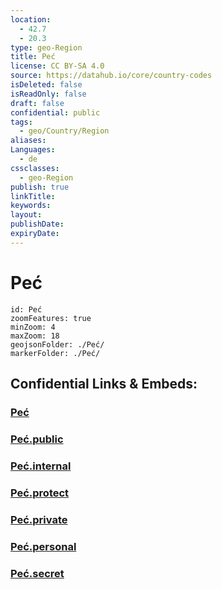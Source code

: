 ```yaml
---
location:
  - 42.7
  - 20.3
type: geo-Region
title: Peć
license: CC BY-SA 4.0
source: https://datahub.io/core/country-codes
isDeleted: false
isReadOnly: false
draft: false
confidential: public
tags:
  - geo/Country/Region
aliases:
Languages:
  - de
cssclasses:
  - geo-Region
publish: true
linkTitle:
keywords:
layout:
publishDate:
expiryDate:
---
```


# Peć

```leaflet
id: Peć
zoomFeatures: true 
minZoom: 4 
maxZoom: 18
geojsonFolder: ./Peć/
markerFolder: ./Peć/
```


## Confidential Links & Embeds: 

### [Peć](/_Standards/Earth/Continent/Europe/Europe~South/Kosovo/districts~Kosovo/Pećki/counties~Pećki/Peć.md) 

### [Peć.public](/_public/Earth/Continent/Europe/Europe~South/Kosovo/districts~Kosovo/Pećki/counties~Pećki/Peć.public.md) 

### [Peć.internal](/_internal/Earth/Continent/Europe/Europe~South/Kosovo/districts~Kosovo/Pećki/counties~Pećki/Peć.internal.md) 

### [Peć.protect](/_protect/Earth/Continent/Europe/Europe~South/Kosovo/districts~Kosovo/Pećki/counties~Pećki/Peć.protect.md) 

### [Peć.private](/_private/Earth/Continent/Europe/Europe~South/Kosovo/districts~Kosovo/Pećki/counties~Pećki/Peć.private.md) 

### [Peć.personal](/_personal/Earth/Continent/Europe/Europe~South/Kosovo/districts~Kosovo/Pećki/counties~Pećki/Peć.personal.md) 

### [Peć.secret](/_secret/Earth/Continent/Europe/Europe~South/Kosovo/districts~Kosovo/Pećki/counties~Pećki/Peć.secret.md)

